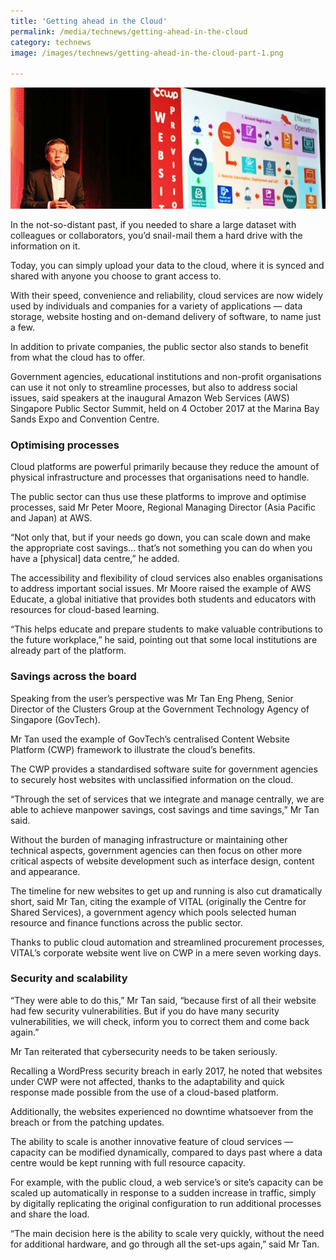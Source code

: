 ```yaml
---
title: 'Getting ahead in the Cloud'
permalink: /media/technews/getting-ahead-in-the-cloud
category: technews
image: /images/technews/getting-ahead-in-the-cloud-part-1.png

---
```



![getting ahead in the cloud](/images/technews/getting-ahead-in-the-cloud-part-1.png)

In the not-so-distant past, if you needed to share a large dataset with colleagues or collaborators, you’d snail-mail them a hard drive with the information on it.

Today, you can simply upload your data to the cloud, where it is synced and shared with anyone you choose to grant access to.

With their speed, convenience and reliability, cloud services are now widely used by individuals and companies for a variety of applications — data storage, website hosting and on-demand delivery of software, to name just a few.

In addition to private companies, the public sector also stands to benefit from what the cloud has to offer.

Government agencies, educational institutions and non-profit organisations can use it not only to streamline processes, but also to address social issues, said speakers at the inaugural Amazon Web Services (AWS) Singapore Public Sector Summit, held on 4 October 2017 at the Marina Bay Sands Expo and Convention Centre.

### **Optimising processes**
Cloud platforms are powerful primarily because they reduce the amount of physical infrastructure and processes that organisations need to handle.

The public sector can thus use these platforms to improve and optimise processes, said Mr Peter Moore, Regional Managing Director (Asia Pacific and Japan) at AWS.

“Not only that, but if your needs go down, you can scale down and make the appropriate cost savings… that’s not something you can do when you have a [physical] data centre,” he added.

The accessibility and flexibility of cloud services also enables organisations to address important social issues. Mr Moore raised the example of AWS Educate, a global initiative that provides both students and educators with resources for cloud-based learning.

“This helps educate and prepare students to make valuable contributions to the future workplace,” he said, pointing out that some local institutions are already part of the platform.

### **Savings across the board**
Speaking from the user’s perspective was Mr Tan Eng Pheng, Senior Director of the Clusters Group at the Government Technology Agency of Singapore (GovTech).

Mr Tan used the example of GovTech’s centralised Content Website Platform (CWP) framework to illustrate the cloud’s benefits.

The CWP provides a standardised software suite for government agencies to securely host websites with unclassified information on the cloud.

“Through the set of services that we integrate and manage centrally, we are able to achieve manpower savings, cost savings and time savings,” Mr Tan said.

Without the burden of managing infrastructure or maintaining other technical aspects, government agencies can then focus on other more critical aspects of website development such as interface design, content and appearance.

The timeline for new websites to get up and running is also cut dramatically short, said Mr Tan, citing the example of VITAL (originally the Centre for Shared Services), a government agency which pools selected human resource and finance functions across the public sector.

Thanks to public cloud automation and streamlined procurement processes, VITAL’s corporate website went live on CWP in a mere seven working days.

### **Security and scalability**
“They were able to do this,” Mr Tan said, “because first of all their website had few security vulnerabilities. But if you do have many security vulnerabilities, we will check, inform you to correct them and come back again.”

Mr Tan reiterated that cybersecurity needs to be taken seriously.

Recalling a WordPress security breach in early 2017, he noted that websites under CWP were not affected, thanks to the adaptability and quick response made possible from the use of a cloud-based platform.

Additionally, the websites experienced no downtime whatsoever from the breach or from the patching updates.

The ability to scale is another innovative feature of cloud services — capacity can be modified dynamically, compared to days past where a data centre would be kept running with full resource capacity.

For example, with the public cloud, a web service’s or site’s capacity can be scaled up automatically in response to a sudden increase in traffic, simply by digitally replicating the original configuration to run additional processes and share the load.

“The main decision here is the ability to scale very quickly, without the need for additional hardware, and go through all the set-ups again,” said Mr Tan.
